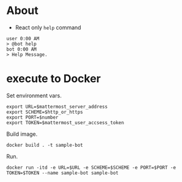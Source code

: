 # About

* React only `help` command

```
user 0:00 AM
> @bot help
bot 0:00 AM
> Help Message.
```

# execute to Docker

Set environment vars.

```
export URL=$mattermost_server_address
export SCHEME=$http_or_https
export PORT=$number
export TOKEN=$mattermost_user_accsess_token
```

Build image.

```
docker build . -t sample-bot
```

Run.

```
docker run -itd -e URL=$URL -e SCHEME=$SCHEME -e PORT=$PORT -e TOKEN=$TOKEN --name sample-bot sample-bot
```

